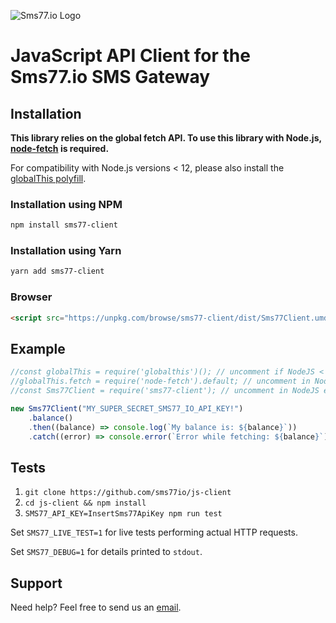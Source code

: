 ![Sms77.io Logo](https://www.sms77.io/wp-content/uploads/2019/07/sms77-Logo-400x79.png "Sms77.io Logo")

# JavaScript API Client for the Sms77.io SMS Gateway

## Installation

**This library relies on the global fetch API.
To use this library with Node.js, [node-fetch](https://github.com/node-fetch/node-fetch) is required.**

For compatibility with Node.js versions < 12, please also install the [globalThis polyfill](https://github.com/es-shims/globalThis).

### Installation using NPM

```bash
npm install sms77-client
```

### Installation using Yarn

```bash
yarn add sms77-client
```

### Browser

```html
<script src="https://unpkg.com/browse/sms77-client/dist/Sms77Client.umd.js"></script>
```

## Example

```javascript
//const globalThis = require('globalthis')(); // uncomment if NodeJS < NodeJS versions < 12
//globalThis.fetch = require('node-fetch').default; // uncomment in NodeJS environments
//const Sms77Client = require('sms77-client'); // uncomment in NodeJS environments

new Sms77Client("MY_SUPER_SECRET_SMS77_IO_API_KEY!")
	.balance()
	.then((balance) => console.log(`My balance is: ${balance}`))
	.catch((error) => console.error(`Error while fetching: ${balance}`));
```

## Tests

1. `git clone https://github.com/sms77io/js-client`
2. `cd js-client && npm install`
3. `SMS77_API_KEY=InsertSms77ApiKey npm run test`

Set `SMS77_LIVE_TEST=1` for live tests performing actual HTTP requests.

Set `SMS77_DEBUG=1` for details printed to `stdout`.

## Support

Need help? Feel free to send us an <a href='mailto: support@sms77.io'>email</a>.
